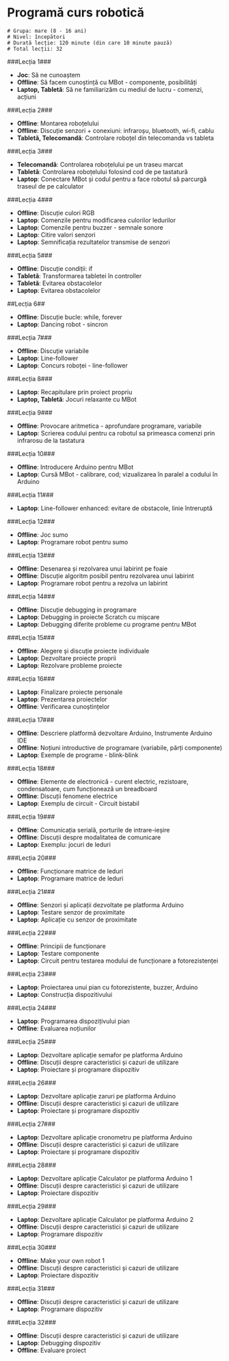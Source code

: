 # Programă curs robotică

    # Grupa: mare (8 - 16 ani)
    # Nivel: începători
    # Durată lecție: 120 minute (din care 10 minute pauză)
    # Total lecții: 32


###Lecția 1###
* **Joc**: Să ne cunoaștem
* **Offline**: Să facem cunoștință cu MBot - componente, posibilități
* **Laptop, Tabletă**: Să ne familiarizăm cu mediul de lucru - comenzi, acțiuni

###Lecția 2###
* **Offline**: Montarea roboțelului
* **Offline**: Discuție senzori + conexiuni: infraroșu, bluetooth, wi-fi, cablu
* **Tabletă, Telecomandă**: Controlare roboțel din telecomanda vs tableta

###Lecția 3###
* **Telecomandă**: Controlarea roboțelului pe un traseu marcat
* **Tabletă**: Controlarea roboțelului folosind cod de pe tastatură
* **Laptop**: Conectare MBot și codul pentru a face robotul să parcurgă traseul de pe calculator

###Lecția 4###
* **Offline**: Discuție culori RGB
* **Laptop**: Comenzile pentru modificarea culorilor ledurilor
* **Laptop**: Comenzile pentru buzzer - semnale sonore
* **Laptop**: Citire valori senzori
* **Laptop**: Semnificația rezultatelor transmise de senzori

###Lecția 5###
* **Offline**: Discuție condiții: if
* **Tabletă**: Transformarea tabletei în controller
* **Tabletă**: Evitarea obstacolelor
* **Laptop**: Evitarea obstacolelor

##Lecția 6##
* **Offline**: Discuție bucle: while, forever
* **Laptop**: Dancing robot - sincron

###Lecția 7###
* **Offline**: Discuție variabile
* **Laptop**: Line-follower
* **Laptop**: Concurs roboței - line-follower

###Lecția 8###
* **Laptop**: Recapitulare prin proiect propriu
* **Laptop, Tabletă**: Jocuri relaxante cu MBot

###Lecția 9###
* **Offline**: Provocare aritmetica - aprofundare programare, variabile
* **Laptop**: Scrierea codului pentru ca robotul sa primeasca comenzi prin infrarosu de la tastatura

###Lecția 10###
* **Offline**: Introducere Arduino pentru MBot
* **Laptop**: Cursă MBot - calibrare, cod; vizualizarea în paralel a codului în Arduino

###Lecția 11###
* **Laptop**: Line-follower enhanced: evitare de obstacole, linie întreruptă
 
###Lecția 12###
* **Offline**: Joc sumo
* **Laptop**: Programare robot pentru sumo

###Lecția 13###
* **Offline**: Desenarea și rezolvarea unui labirint pe foaie
* **Offline**: Discuție algoritm posibil pentru rezolvarea unui labirint
* **Laptop**: Programare robot pentru a rezolva un labirint
 
###Lecția 14###
* **Offline**: Discuție debugging in programare
* **Laptop**: Debugging in proiecte Scratch cu mișcare
* **Laptop**: Debugging diferite probleme cu programe pentru MBot
 
###Lecția 15###
* **Offline**: Alegere și discuție proiecte individuale
* **Laptop**: Dezvoltare proiecte proprii
* **Laptop**: Rezolvare probleme proiecte
 
###Lecția 16###
* **Laptop**: Finalizare proiecte personale
* **Laptop**: Prezentarea proiectelor
* **Offline**: Verificarea cunoștințelor
 
###Lecția 17###
* **Offline**: Descriere platformă dezvoltare Arduino, Instrumente Arduino IDE
* **Offline**: Noțiuni introductive de programare (variabile, părți componente)
* **Laptop**: Exemple de programe - blink-blink

###Lecția 18###
* **Offline**: Elemente de electronică - curent electric, rezistoare, condensatoare, cum funcționează un breadboard
* **Offline**: Discuții fenomene electrice
* **Laptop**: Exemplu de circuit - Circuit bistabil

###Lecția 19###
* **Offline**: Comunicația serială, porturile de intrare-ieșire
* **Offline**: Discuții despre modalitatea de comunicare
* **Laptop**: Exemplu: jocuri de leduri

###Lecția 20### 
* **Offline**: Funcționare matrice de leduri 
* **Laptop**: Programare matrice de leduri

###Lecția 21###
* **Offline**: Senzori și aplicații dezvoltate pe platforma Arduino
* **Laptop**: Testare senzor de proximitate
* **Laptop**: Aplicație cu senzor de proximitate

###Lecția 22### 
* **Offline**: Principii de funcționare
* **Laptop**: Testare componente
* **Laptop**: Circuit pentru testarea modului de funcționare a fotorezistenței

###Lecția 23### 
* **Laptop**:  Proiectarea unui pian cu fotorezistente, buzzer, Arduino
* **Laptop**:  Construcția dispozitivului

###Lecția 24###
* **Laptop**: Programarea dispozițivului pian
* **Offline**: Evaluarea noțiunilor

###Lecția 25### 
* **Laptop**: Dezvoltare aplicație semafor pe platforma Arduino
* **Offline**: Discuții despre caracteristici și cazuri de utilizare
* **Laptop**: Proiectare și programare dispozitiv

###Lecția 26###
* **Laptop**: Dezvoltare aplicație zaruri pe platforma Arduino
* **Offline**: Discuții despre caracteristici și cazuri de utilizare
* **Laptop**: Proiectare și programare dispozitiv

###Lecția 27### 
* **Laptop**: Dezvoltare aplicație cronometru pe platforma Arduino    
* **Offline**: Discuții despre caracteristici și cazuri de utilizare
* **Laptop**: Proiectare și programare dispozitiv

###Lecția 28### 
* **Laptop**: Dezvoltare aplicație Calculator pe platforma Arduino 1
* **Offline**: Discuții despre caracteristici și cazuri de utilizare
* **Laptop**: Proiectare dispozitiv

###Lecția 29### 
* **Laptop**: Dezvoltare aplicație Calculator pe platforma Arduino 2
* **Offline**: Discuții despre caracteristici și cazuri de utilizare
* **Laptop**: Programare dispozitiv

###Lecția 30### 
* **Offline**: Make your own robot 1
* **Offline**: Discuții despre caracteristici și cazuri de utilizare
* **Laptop**:  Proiectare dispozitiv

###Lecția 31### 
* **Offline**: Discuții despre caracteristici și cazuri de utilizare
* **Laptop**: Programare dispozitiv

###Lecția 32### 
* **Offline**: Discuții despre caracteristici și cazuri de utilizare
* **Laptop**: Debugging dispozitiv
* **Offline**: Evaluare proiect
